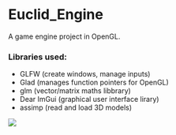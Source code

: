 # Euclid_Engine
A game engine project in OpenGL.
### Libraries used:
-	GLFW (create windows, manage inputs)
-	Glad (manages function pointers for OpenGL)
-	glm (vector/matrix maths libbrary)
-	Dear ImGui (graphical user interface lirary)
-	assimp (read and load 3D models)


![](https://github.com/developer-student-club-thapar/Euclid_Engine/blob/main/demo.gif)
